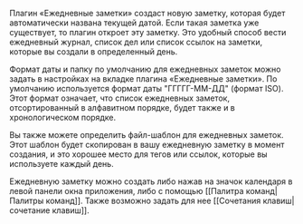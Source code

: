 Плагин «Ежедневные заметки» создаст новую заметку, которая будет автоматически названа текущей датой. Если такая заметка уже существует, то плагин откроет эту заметку. Это удобный способ вести ежедневный журнал, список дел или список ссылок на заметки, которые вы создали в определенный день.

Формат даты и папку по умолчанию для ежедневных заметок можно задать в настройках на вкладке плагина «Ежедневные заметки». По умолчанию используется формат даты "ГГГГГ-ММ-ДД" (формат ISO). Этот формат означает, что список ежедневных заметок, отсортированный в алфавитном порядке, будет также и в хронологическом порядке.

Вы также можете определить файл-шаблон для ежедневных заметок. Этот шаблон будет скопирован в вашу ежедневную заметку в момент создания, и это хорошее место для тегов или ссылок, которые вы используете каждый день.

Ежедневную заметку можно создать либо нажав на значок календаря в левой панели окна приложения, либо с помощью [[Палитра команд|Палитры команд]]. Также возможно задать для нее [[Сочетания клавиш|сочетание клавиш]].